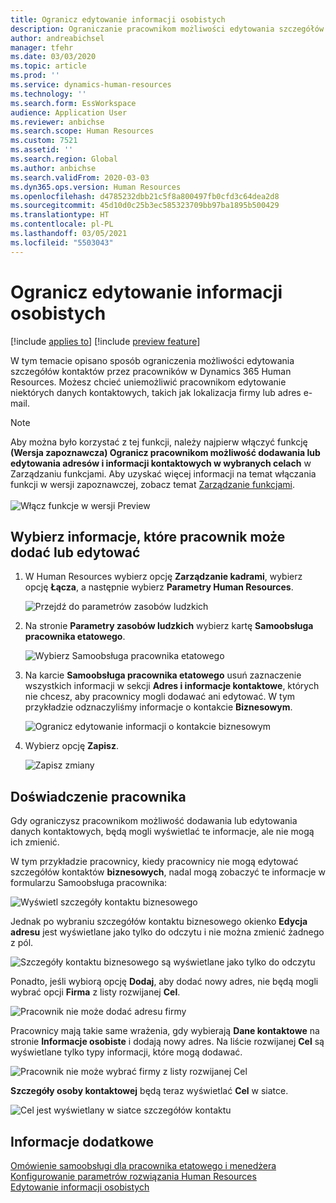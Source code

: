 ```yaml
---
title: Ogranicz edytowanie informacji osobistych
description: Ograniczanie pracownikom możliwości edytowania szczegółów kontaktu w Dynamics 365 Human Resources.
author: andreabichsel
manager: tfehr
ms.date: 03/03/2020
ms.topic: article
ms.prod: ''
ms.service: dynamics-human-resources
ms.technology: ''
ms.search.form: EssWorkspace
audience: Application User
ms.reviewer: anbichse
ms.search.scope: Human Resources
ms.custom: 7521
ms.assetid: ''
ms.search.region: Global
ms.author: anbichse
ms.search.validFrom: 2020-03-03
ms.dyn365.ops.version: Human Resources
ms.openlocfilehash: d4785232dbb21c5f8a800497fb0cfd3c64dea2d8
ms.sourcegitcommit: 45d10d0c25b3ec585323709bb97ba1895b500429
ms.translationtype: HT
ms.contentlocale: pl-PL
ms.lasthandoff: 03/05/2021
ms.locfileid: "5503043"
---
```

# <a name="restrict-editing-of-personal-information"></a>Ogranicz edytowanie informacji osobistych

[!include [applies to](../includes/applies-to-hr.md)]
[!include [preview feature](./includes/preview-feature.md)]

W tym temacie opisano sposób ograniczenia możliwości edytowania szczegółów kontaktów przez pracowników w Dynamics 365 Human Resources. Możesz chcieć uniemożliwić pracownikom edytowanie niektórych danych kontaktowych, takich jak lokalizacja firmy lub adres e-mail.

> [!NOTE]
> Aby można było korzystać z tej funkcji, należy najpierw włączyć funkcję **(Wersja zapoznawcza) Ogranicz pracownikom możliwość dodawania lub edytowania adresów i informacji kontaktowych w wybranych celach** w Zarządzaniu funkcjami. Aby uzyskać więcej informacji na temat włączania funkcji w wersji zapoznawczej, zobacz temat [Zarządzanie funkcjami](hr-admin-manage-features.md).<br><br>![Włącz funkcje w wersji Preview](./media/hr-employee-self-service-restrict-enable.png)

## <a name="choose-the-information-an-employee-can-add-or-edit"></a>Wybierz informacje, które pracownik może dodać lub edytować

1. W Human Resources wybierz opcję **Zarządzanie kadrami**, wybierz opcję **Łącza**, a następnie wybierz **Parametry Human Resources**.

   ![Przejdź do parametrów zasobów ludzkich](./media/hr-employee-self-service-human-resources-parameters.png)

2. Na stronie **Parametry zasobów ludzkich** wybierz kartę **Samoobsługa pracownika etatowego**.

   ![Wybierz Samoobsługa pracownika etatowego](./media/hr-employee-self-service-tab.png)

3. Na karcie **Samoobsługa pracownika etatowego** usuń zaznaczenie wszystkich informacji w sekcji **Adres i informacje kontaktowe**, których nie chcesz, aby pracownicy mogli dodawać ani edytować. W tym przykładzie odznaczyliśmy informacje o kontakcie **Biznesowym**.

   ![Ogranicz edytowanie informacji o kontakcie biznesowym](./media/hr-employee-self-service-restrict-business.png)

4. Wybierz opcję **Zapisz**.

   ![Zapisz zmiany](./media/hr-employee-self-service-restrict-save.png)

## <a name="employee-experience"></a>Doświadczenie pracownika

Gdy ograniczysz pracownikom możliwość dodawania lub edytowania danych kontaktowych, będą mogli wyświetlać te informacje, ale nie mogą ich zmienić.

W tym przykładzie pracownicy, kiedy pracownicy nie mogą edytować szczegółów kontaktów **biznesowych**, nadal mogą zobaczyć te informacje w formularzu Samoobsługa pracownika:

![Wyświetl szczegóły kontaktu biznesowego](./media/hr-employee-self-service-restrict-view.png)

Jednak po wybraniu szczegółów kontaktu biznesowego okienko **Edycja adresu** jest wyświetlane jako tylko do odczytu i nie można zmienić żadnego z pól.

![Szczegóły kontaktu biznesowego są wyświetlane jako tylko do odczytu](./media/hr-employee-self-service-restrict-read-only.png)

Ponadto, jeśli wybiorą opcję **Dodaj**, aby dodać nowy adres, nie będą mogli wybrać opcji **Firma** z listy rozwijanej **Cel**.

![Pracownik nie może dodać adresu firmy](./media/hr-employee-self-service-restrict-add.png)

Pracownicy mają takie same wrażenia, gdy wybierają **Dane kontaktowe** na stronie **Informacje osobiste** i dodają nowy adres. Na liście rozwijanej **Cel** są wyświetlane tylko typy informacji, które mogą dodawać. 

![Pracownik nie może wybrać firmy z listy rozwijanej Cel](./media/hr-employee-self-service-restrict-purpose.png)

**Szczegóły osoby kontaktowej** będą teraz wyświetlać **Cel** w siatce.

![Cel jest wyświetlany w siatce szczegółów kontaktu](./media/hr-employee-self-service-restrict-purpose-grid.png)

## <a name="see-also"></a>Informacje dodatkowe

[Omówienie samoobsługi dla pracownika etatowego i menedżera](hr-employee-manager-self-service-overview.md)<br>
[Konfigurowanie parametrów rozwiązania Human Resources](hr-setup-parameters.md)<br>
[Edytowanie informacji osobistych](hr-employee-manager-self-service-edit-personal-information.md)